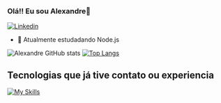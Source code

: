 ### Olá!! Eu sou Alexandre👋
[![Linkedin](https://img.shields.io/badge/LinkedIn-0077B5?style=for-the-badge&logo=linkedin&logoColor=white)](https://www.linkedin.com/in/alexandre-oliveira-marinho-b64a54229/)
- 🚀 Atualmente estudadando Node.js

<!--
**Aleomar15/Aleomar15** is a ✨ _special_ ✨ repository because its `README.md` (this file) appears on your GitHub profile.

Here are some ideas to get you started:

- 🔭 I’m currently working on ...

- 👯 I’m looking to collaborate on ...
- 🤔 I’m looking for help with ...
- 💬 Ask me about ...
- 📫 How to reach me: ...
- 😄 Pronouns: ...
- ⚡ Fun fact: ...
-->

![Alexandre GitHub stats](https://github-readme-stats.vercel.app/api?username=Aleomar15&count_private=true&theme=radical)
[![Top Langs](https://github-readme-stats.vercel.app/api/top-langs/?username=Aleomar15&layout=compact&theme=radical)](https://github.com/anuraghazra/github-readme-stats)
## Tecnologias que já tive contato ou experiencia
[![My Skills](https://skillicons.dev/icons?i=js,html,css,nodejs,express,sequelize,java,spring,py,c,vue,react,sass,mysql,mongodb,github,git)](https://skillicons.dev)


